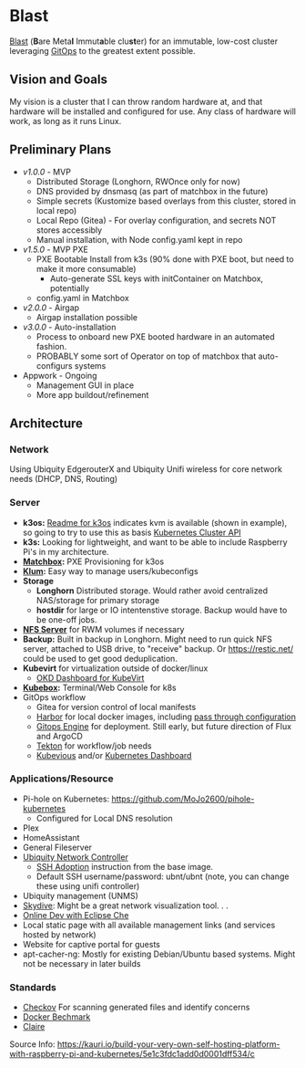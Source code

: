 # Blast

[Blast](https://acronymify.com/BLAST?q=bare+metal+immutable+cluster) (**B**are Meta**l** Immut**a**ble clu**st**er) for an immutable, low-cost cluster leveraging [GitOps](https://www.weave.works/technologies/gitops/) to the greatest extent possible.

## Vision and Goals

My vision is a cluster that I can throw random hardware at, and that hardware will be installed and 
configured for use.  Any class of hardware will work, as long as it runs Linux.

## Preliminary Plans

- *v1.0.0* - MVP
  - Distributed Storage (Longhorn, RWOnce only for now)
  - DNS provided by dnsmasq (as part of matchbox in the future)
  - Simple secrets (Kustomize based overlays from this cluster, stored in local repo)
  - Local Repo (Gitea) - For overlay configuration, and secrets NOT stores accessibly
  - Manual installation, with Node config.yaml kept in repo
- *v1.5.0* - MVP PXE
  - PXE Bootable Install from k3s (90% done with PXE boot, but need to make it more consumable)
    - Auto-generate SSL keys with initContainer on Matchbox, potentially
  - config.yaml in Matchbox
- *v2.0.0* - Airgap
  - Airgap installation possible
- *v3.0.0* - Auto-installation
  - Process to onboard new PXE booted hardware in an automated fashion.
  - PROBABLY some sort of Operator on top of matchbox that auto-configurs systems
- Appwork - Ongoing
  - Management GUI in place
  - More app buildout/refinement

## Architecture

### Network

Using Ubiquity EdgerouterX and Ubiquity Unifi wireless for core network needs (DHCP, DNS, Routing)

### Server

- **k3os:**  [Readme for k3os](https://github.com/rancher/k3os#sample-configyaml) indicates kvm is available (shown in example), so going to try to use this as basis 
[Kubernetes Cluster API](https://github.com/kubernetes-sigs/cluster-api)
- **k3s:**  Looking for lightweight, and want to be able to include Raspberry Pi's in my architecture. 
- **[Matchbox](https://github.com/poseidon/matchbox):** PXE Provisioning for k3os 
- **[Klum](https://github.com/ibuildthecloud/klum):**  Easy way to manage users/kubeconfigs
- **Storage**
  - **Longhorn** Distributed storage.  Would rather avoid centralized NAS/storage for primary storage
  - **hostdir** for large or IO intentenstive storage.  Backup would have to be one-off jobs.
- **[NFS Server](https://estl.tech/multi-writer-file-storage-on-gke-6d044ec96a46)** for RWM volumes if necessary
- **Backup:** Built in backup in Longhorn.   Might need to run quick NFS server, attached to USB drive, to "receive" backup. Or <https://restic.net/> could be used to get good deduplication. 
- **Kubevirt** for virtualization outside of docker/linux
  - [OKD Dashboard for KubeVirt](https://kubevirt.io/2020/OKD-web-console-install.html)
- **[Kubebox](https://github.com/astefanutti/kubebox):**  Terminal/Web Console for k8s
- GitOps workflow
  - Gitea for version control of local manifests
  - [Harbor](https://github.com/goharbor/harbor) for local docker images, including [pass through configuration](https://github.com/goharbor/harbor/blob/master/contrib/Configure_mirror.md)
  - [Gitops Engine](https://github.com/argoproj/gitops-engine) for deployment.  Still early, but future direction of Flux and ArgoCD
  - [Tekton](https://github.com/tektoncd/pipeline) for workflow/job needs
  - [Kubevious](https://github.com/kubevious/kubevious) and/or [Kubernetes Dashboard](https://github.com/kubernetes/dashboard)

### Applications/Resource

- Pi-hole on Kubernetes: https://github.com/MoJo2600/pihole-kubernetes
  - Configured for Local DNS resolution
- Plex
- HomeAssistant
- General Fileserver 
- [Ubiquity Network Controller](https://github.com/helm/charts/tree/master/stable/unifi)
  - [SSH Adoption](https://github.com/jacobalberty/unifi-docker#ssh-adoption) instruction from the base image.
  - Default SSH username/password: ubnt/ubnt (note, you can change these using unifi controller)
- Ubiquity management (UNMS) 
- [Skydive](https://github.com/skydive-project/skydive): Might be a great network visualization tool. . . 
- [Online Dev with Eclipse Che](https://www.eclipse.org/che/docs/che-7/introduction-to-eclipse-che/)
- Local static page with all available management links (and services hosted by network)
- Website for captive portal for guests
- apt-cacher-ng: Mostly for existing Debian/Ubuntu based systems.  Might not be necessary in later builds


### Standards

- [Checkov](https://github.com/bridgecrewio/checkov) For scanning generated files and identify concerns
- [Docker Bechmark](https://github.com/docker/docker-bench-security)
- [Claire](https://github.com/quay/clair)

Source Info:
https://kauri.io/build-your-very-own-self-hosting-platform-with-raspberry-pi-and-kubernetes/5e1c3fdc1add0d0001dff534/c

